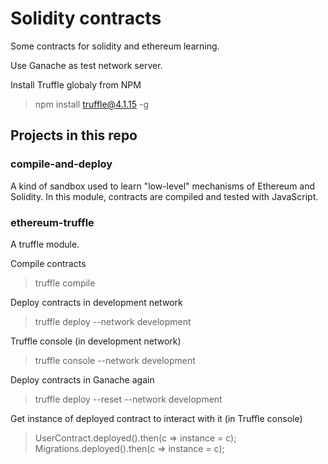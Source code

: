 # Solidity contracts

Some contracts for solidity and ethereum learning.

Use Ganache as test network server.

Install Truffle globaly from NPM
> npm install truffle@4.1.15 -g

## Projects in this repo

### compile-and-deploy
A kind of sandbox used to learn "low-level" mechanisms of Ethereum and Solidity. In this module, contracts are compiled and tested with JavaScript.

### ethereum-truffle
A truffle module.

Compile contracts
> truffle compile

Deploy contracts in development network
> truffle deploy --network development

Truffle console (in development network)
> truffle console --network development

Deploy contracts in Ganache again
> truffle deploy --reset --network development

Get instance of deployed contract to interact with it (in Truffle console)
> UserContract.deployed().then(c => instance = c);
> Migrations.deployed().then(c => instance = c);
